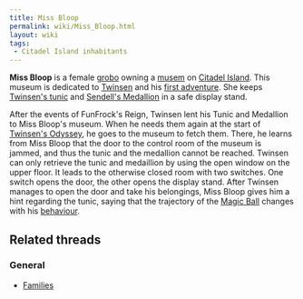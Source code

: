 ```yaml
---
title: Miss Bloop
permalink: wiki/Miss_Bloop.html
layout: wiki
tags:
 - Citadel Island inhabitants
---
```


**Miss Bloop** is a female [grobo](grobo "wikilink") owning a
[musem](Miss_Bloop's_Private_Museum "wikilink") on [Citadel
Island](Citadel_Island "wikilink"). This museum is dedicated to
[Twinsen](Twinsen "wikilink") and his [first
adventure](FunFrock's_Reign "wikilink"). She keeps [Twinsen's
tunic](Ancestral_Tunic "wikilink") and [Sendell's
Medallion](Sendell's_Medallion "wikilink") in a safe display stand.

After the events of FunFrock's Reign, Twinsen lent his Tunic and
Medallion to Miss Bloop's museum. When he needs them again at the start
of [Twinsen's Odyssey](Twinsen's_Odyssey "wikilink"), he goes to the
museum to fetch them. There, he learns from Miss Bloop that the door to
the control room of the museum is jammed, and thus the tunic and the
medallion cannot be reached. Twinsen can only retrieve the tunic and
medaillion by using the open window on the upper floor. It leads to the
otherwise closed room with two switches. One switch opens the door, the
other opens the display stand. After Twinsen manages to open the door
and take his belongings, Miss Bloop gives him a hint regarding the
tunic, saying that the trajectory of the [Magic
Ball](Magic_Ball "wikilink") changes with his
[behaviour](behaviour "wikilink").

## Related threads

### General

- [Families](https://forum.magicball.net/showthread.php?t=7972)
